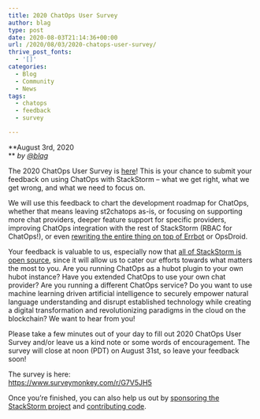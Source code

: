 ```yaml
---
title: 2020 ChatOps User Survey
author: blag
type: post
date: 2020-08-03T21:14:36+00:00
url: /2020/08/03/2020-chatops-user-survey/
thrive_post_fonts:
  - '[]'
categories:
  - Blog
  - Community
  - News
tags:
  - chatops
  - feedback
  - survey

---
```

**August 3rd, 2020  
** _by [@blag][1]_

The 2020 ChatOps User Survey is [here][2]! This is your chance to submit your feedback on using ChatOps with StackStorm &#8211; what we get right, what we get wrong, and what we need to focus on.

We will use this feedback to chart the development roadmap for ChatOps, whether that means leaving st2chatops as-is, or focusing on supporting more chat providers, deeper feature support for specific providers, improving ChatOps integration with the rest of StackStorm (RBAC for ChatOps!), or even [rewriting the entire thing on top of Errbot][3] or OpsDroid.

Your feedback is valuable to us, especially now that [all of StackStorm is open source][4], since it will allow us to cater our efforts towards what matters the most to you. Are you running ChatOps as a hubot plugin to your own hubot instance? Have you extended ChatOps to use your own chat provider? Are you running a different ChatOps service? Do you want to use machine learning driven artificial intelligence to securely empower natural language understanding and disrupt established technology while creating a digital transformation and revolutionizing paradigms in the cloud on the blockchain? We want to hear from you!

Please take a few minutes out of your day to fill out 2020 ChatOps User Survey and/or leave us a kind note or some words of encouragement. The survey will close at noon (PDT) on August 31st, so leave your feedback soon!

The survey is here:  
<https://www.surveymonkey.com/r/G7V5JH5>

Once you&#8217;re finished, you can also help us out by [sponsoring the StackStorm project][5] and [contributing code][6].

 [1]: https://github.com/blag
 [2]: https://www.surveymonkey.com/r/G7V5JH5
 [3]: https://github.com/nzlosh/err-stackstorm
 [4]: https://stackstorm.com/2020/05/27/extreme-networks-donates-ewc-to-linux-foundation/
 [5]: https://stackstorm.com/2020/06/12/sponsoring-stackstorm/
 [6]: https://docs.stackstorm.com/development/index.html